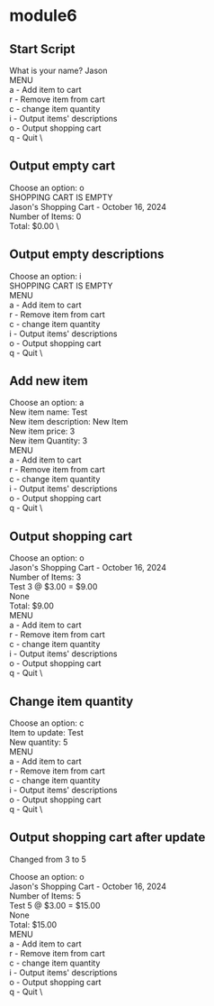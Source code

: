 # module6

## Start Script

What is your name? Jason \
MENU \
a - Add item to cart \
r - Remove item from cart \
c - change item quantity \
i - Output items' descriptions \
o - Output shopping cart \
q - Quit \

## Output empty cart

Choose an option: o \
SHOPPING CART IS EMPTY \
Jason's Shopping Cart - October 16, 2024 \
Number of Items: 0 \
Total: $0.00 \

## Output empty descriptions

Choose an option: i \
SHOPPING CART IS EMPTY \
MENU \
a - Add item to cart \
r - Remove item from cart \
c - change item quantity \
i - Output items' descriptions \
o - Output shopping cart \
q - Quit \


## Add new item

Choose an option: a \
New item name: Test \
New item description: New Item \
New item price: 3 \
New item Quantity: 3 \
MENU \
a - Add item to cart \
r - Remove item from cart \
c - change item quantity \
i - Output items' descriptions \
o - Output shopping cart \
q - Quit \


## Output shopping cart

Choose an option: o \
Jason's Shopping Cart - October 16, 2024 \
Number of Items: 3 \
Test 3 @ $3.00 = $9.00 \
None \
Total: $9.00 \
MENU \
a - Add item to cart \
r - Remove item from cart \
c - change item quantity \
i - Output items' descriptions \
o - Output shopping cart \
q - Quit \


## Change item quantity

Choose an option: c \
Item to update: Test \
New quantity: 5 \
MENU \
a - Add item to cart \
r - Remove item from cart \
c - change item quantity \
i - Output items' descriptions \
o - Output shopping cart \
q - Quit \


## Output shopping cart after update

Changed from 3 to 5

Choose an option: o \
Jason's Shopping Cart - October 16, 2024 \
Number of Items: 5 \
Test 5 @ $3.00 = $15.00 \
None \
Total: $15.00 \
MENU \
a - Add item to cart \
r - Remove item from cart \
c - change item quantity \
i - Output items' descriptions \
o - Output shopping cart \
q - Quit \